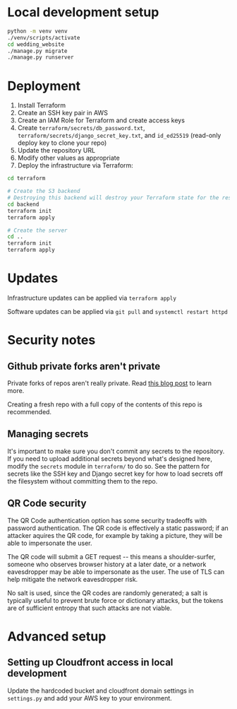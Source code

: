 # Local development setup

```bash
python -m venv venv
./venv/scripts/activate
cd wedding_website
./manage.py migrate
./manage.py runserver
```

# Deployment
1. Install Terraform
2. Create an SSH key pair in AWS
3. Create an IAM Role for Terraform and create access keys 
4. Create `terraform/secrets/db_password.txt`, `terraform/secrets/django_secret_key.txt`, and `id_ed25519` (read-only
    deploy key to clone your repo)
5. Update the repository URL
6. Modify other values as appropriate
7. Deploy the infrastructure via Terraform:

```bash
cd terraform

# Create the S3 backend
# Destroying this backend will destroy your Terraform state for the rest of the infrastructure
cd backend
terraform init
terraform apply

# Create the server
cd ..
terraform init
terraform apply
```

# Updates
Infrastructure updates can be applied via `terraform apply`

Software updates can be applied via `git pull` and `systemctl restart httpd`


# Security notes
## Github private forks aren't private
Private forks of repos aren't really private. Read 
[this blog post](https://trufflesecurity.com/blog/anyone-can-access-deleted-and-private-repo-data-github) to learn more.

Creating a fresh repo with a full copy of the contents of this repo is recommended.

## Managing secrets
It's important to make sure you don't commit any secrets to the repository. If you need to upload additional secrets
beyond what's designed here, modify the `secrets` module in `terraform/` to do so. See the pattern for secrets like the
SSH key and Django secret key for how to load secrets off the filesystem without committing them to the repo.

##  QR Code security
The QR Code authentication option has some security tradeoffs with password authentication. The QR code is effectively a
static password; if an attacker aquires the QR code, for example by taking a picture, they will be able to impersonate
the user.

The QR code will submit a GET request -- this means a shoulder-surfer, someone who observes browser history at a later
date, or a network eavesdropper may be able to impersonate as the user. The use of TLS can help mitigate the network
eavesdropper risk.

No salt is used, since the QR codes are randomly generated; a salt is typically useful to prevent brute force or
dictionary attacks, but the tokens are of sufficient entropy that such attacks are not viable.

# Advanced setup
## Setting up Cloudfront access in local development
Update the hardcoded bucket and cloudfront domain settings in `settings.py` and add your AWS key to your environment.